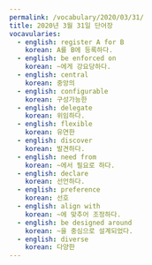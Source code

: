 ```yaml
---
permalink: /vocabulary/2020/03/31/
title: 2020년 3월 31일 단어장
vocavularies:
  - english: register A for B
    korean: A를 B에 등록하다.
  - english: be enforced on
    korean: ~에게 강요당하다.
  - english: central
    korean: 중앙의
  - english: configurable
    korean: 구성가능한
  - english: delegate
    korean: 위임하다.
  - english: flexible
    korean: 유연한
  - english: discover
    korean: 발견하다.
  - english: need from
    korean: ~에서 필요로 하다.
  - english: declare
    korean: 선언하다.
  - english: preference
    korean: 선호
  - english: align with
    korean: ~에 맞추어 조정하다.
  - english: be designed around
    korean: ~을 중심으로 설계되었다.
  - english: diverse
    korean: 다양한
---
```

